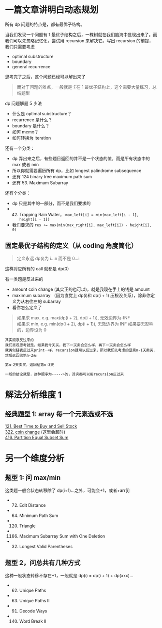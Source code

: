 # 一篇文章讲明白动态规划

所有 dp 问题的特点是，都有最优子结构。

当我们发现一个问题有 1 最优子结构之后，一棵树就在我们脑海中显现出来了。而我们可以先忽略记忆化，尝试用 recursion 来解决它。写出 recursion 的前提，我们只需要考虑

- optimal substructure
- boundary
- general recurrence

思考完了之后，这个问题已经可以解出来了

> 而对于问题的难点，一般就是卡在 1 最优子结构上，这个需要大量练习，总结题型

dp 问题解题 5 步法

- 什么是 optimal substructure？
- recurrence 是什么？
- boundary 是什么？
- 如何 memo？
- 如何转换为 iteration

还有一个分类：

- dp 弄出来之后，有些题目返回的并不是一个状态的值，而是所有状态中的 max 或者 min
- 所以你就需要遍历所有 dp，比如 longest palindrome subsequence
- 还有 124 binary tree maximum path sum
- 还有 53. Maximum Subarray

还有个分类：

- dp 只是其中的一部分，而不是我们要求的
- 42. Trapping Rain Water， `max_left[i] = min(max_left[i - 1], height[i - 1])`
- 我们要求的 `res += max(min(max_right[i], max_left[i]) - height[i], 0)`

## 固定最优子结构的定义（从 coding 角度简化）

> 定义永远 dp(i)为 i...n 而不是 0...i

这样对应所有的 call 就都是 dp(0)

有一类题是反过来的

- amount coin change (其实正的也可以)，就是我现在手上的钱是 amount
- maximum subarray （因为直觉上 dp(i)和 dp(i + 1) 压根没关系），除非你定义为从右往左的 subarray
- 看你怎么定义了

> 如果求 max, e.g. max(dp(i + 2), dp(i + 1)), 无效边界为-INF  
> 如果求 min, e.g. min(dp(i + 2), dp(i + 1)), 无效边界为 INF
> 如果要无影响的，边界设为 0

```
其实顺序反过来的
我们直观思考就是，如果我今天买，我下一天卖会怎么样，再下一天卖会怎么样
就类似链表反过来print一样，recursion就可以反过来，所以我们先考虑的是第n-1天卖买，然后返回给第n-2天

第n-2天卖买，返回给第n-3天

一般的结论就是，这种顺序为----->的，其实都可以用recursion反过来
```

# 解法分析维度 1

## 经典题型 1: array 每一个元素选或不选

[121. Best Time to Buy and Sell Stock](https://leetcode.com/problems/best-time-to-buy-and-sell-stock/description/)  
[322. coin change](https://leetcode.com/problems/coin-change/description/) (这里会超时)  
[416. Partition Equal Subset Sum](https://leetcode.com/problems/partition-equal-subset-sum/description/)

# 另一个维度分析

## 题型 1: 问 max/min

这类题一般会状态转移除了 dp(i+1)...之外，可能会+1，或者+arr[i]

- 72. Edit Distance
- 64. Minimum Path Sum
- 120. Triangle
- 1186. Maximum Subarray Sum with One Deletion
- 32. Longest Valid Parentheses

## 题型 2，问总共有几种方式

这种一般状态转移不存在+1，一般就是 dp(i) = dp(i + 1) + dp(xxx)...

- 62. Unique Paths
- 63. Unique Paths II
- 91. Decode Ways
- 140. Word Break II

